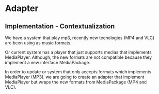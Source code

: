 # Adapter

## Implementation - Contextualization

We have a system that play mp3, recently new tecnologies (MP4 and VLC) are been using as music formats.
 
Or current system has a player that just supports medias that implements MediaPlayer. Although, the new formats are not compatible because they implement a new interface MediaPackage. 
 
In order to update or system that only accepts formats which implements MediaPlayer (MP3), we are going to create an adapter that implement MediaPlayer but wraps the new formats from MediaPackage (MP4 and VLC).  